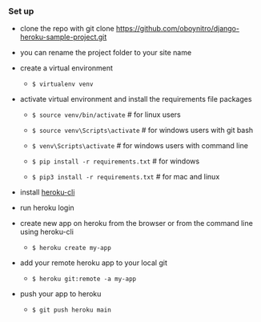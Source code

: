 ### Set up

+ clone the repo with git clone https://github.com/oboynitro/django-heroku-sample-project.git

+ you can rename the project folder to your site name

+ create a virtual environment
	+ `$ virtualenv venv`

+ activate virtual environment and install the requirements file packages
	+ `$ source venv/bin/activate` # for linux users
	+ `$ source venv\Scripts\activate` # for windows users with git bash
	+ `$ venv\Scripts\activate` # for windows users with command line

	+ `$ pip install -r requirements.txt` # for windows 
	+ `$ pip3 install -r requirements.txt` # for mac and linux

+ install [heroku-cli](https://devcenter.heroku.com/articles/heroku-cli "heroku-cli")

+ run heroku login

+ create new app on heroku from the browser or from the command line using heroku-cli
	+ `$ heroku create my-app`

+ add your remote heroku app to your local git
	+ `$ heroku git:remote -a my-app`

+ push your app to heroku
	+ `$ git push heroku main`